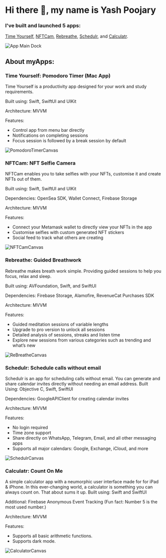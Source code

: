 # Hi there 👋, my name is Yash Poojary
### I've built and launched 5 apps:

[Time Yourself](https://testflight.apple.com/join/9GnEvOr6),
[NFTCam](https://testflight.apple.com/join/uDk8dJ9d),
[Rebreathe](https://testflight.apple.com/join/oPXy4oSU),
[Schedulr](https://apps.apple.com/in/app/schedulr-send-calendar-invite/id1603995833), and
[Calculatr](https://apps.apple.com/in/app/calculatr-count-on-me/id1605761138).



![App Main Dock](https://user-images.githubusercontent.com/45783229/175803552-3f5d258b-1986-4ede-8e74-5542431157a2.jpg)



## About myApps:


### Time Yourself: Pomodoro Timer (Mac App) 
Time Yourself is a productivity app designed for your work and study requirements.

Built using: Swift, SwiftUI and UIKit

Architecture: MVVM

Features:
- Control app from menu bar directly
- Notifications on completing sessions
- Focus session is followed by a break session by default

![PomodoroTimerCanvas](https://user-images.githubusercontent.com/45783229/175804036-cbc5c4f0-7ac9-4902-888e-9599a79b4177.jpg)



### NFTCam: NFT Selfie Camera
NFTCam enables you to take selfies with your NFTs, customise it and create NFTs out of them.


Built using: Swift, SwiftUI and UIKit

Dependencies: OpenSea SDK, Wallet Connect, Firebase Storage

Architecture: MVVM

Features:

- Connect your Metamask wallet to directly view your NFTs in the app
- Customise selfies with custom generated NFT stickers
- Social feed to track what others are creating


![NFTCamCanvas](https://user-images.githubusercontent.com/45783229/173383363-a2f5493e-34cf-47b1-903d-615681673a98.jpg)


### Rebreathe: Guided Breathwork
Rebreathe makes breath work simple. Providing guided sessions to help you focus, relax and sleep.

Built using: AVFoundation, Swift, and SwiftUI

Dependencies: Firebase Storage, Alamofire, RevenueCat Purchases SDK

Architecture: MVVM

Features:

- Guided meditation sessions of variable lengths
- Upgrade to pro version to unlock all sessions
- Detailed analysis of sessions, streaks and listen time
- Explore new sessions from various categories such as trending and what’s new


![ReBreatheCanvas](https://user-images.githubusercontent.com/45783229/173380388-31979fe2-7ff8-46ab-b48c-62cf1eadede4.jpg)


### Schedulr: Schedule calls without email
Schedulr is an app for scheduling calls without email. You can generate and share calendar invites directly without needing an email address.
Built Using: Objective C, Swift, SwiftUI

Dependencies: GoogleAPIClient for creating calendar invites

Architecture: MVVM

Features:

- No login required
- Time zone support
- Share directly on WhatsApp, Telegram, Email, and all other messaging apps
- Supports all major calendars: Google, Exchange, iCloud, and more


![SchedulrCanvas](https://user-images.githubusercontent.com/45783229/173371850-301e23ab-bfca-4d32-8532-1174e9a7d86b.jpg)


### Calculatr: Count On Me
A simple calculator app with a neumorphic user interface made for for iPad & iPhone. In this ever-changing world, a calculator is something you can always count on. That about sums it up.
Built using: Swift and SwiftUI

Additional: Firebase Anonymous Event Tracking (Fun fact: Number 5 is the most used number.)

Architecture:  MVVM

Features:
- Supports all basic arithmetic functions.
- Supports dark mode.


![CalculatorCanvas](https://user-images.githubusercontent.com/45783229/173370121-8edd64e1-66b7-4dd2-91f3-9c82b31e9547.jpg)


<!---
yashpoojary19/yashpoojary19 is a ✨ special ✨ repository because its `README.md` (this file) appears on your GitHub profile.
You can click the Preview link to take a look at your changes.
--->
